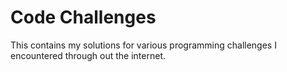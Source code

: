 # Code Challenges
This contains my solutions for various programming challenges I encountered through out the internet.
